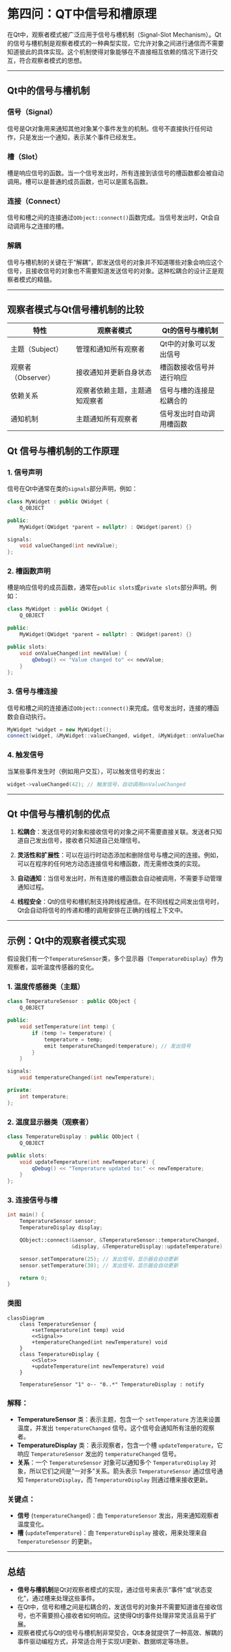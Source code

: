 # 第四问：QT中信号和槽原理

在Qt中，观察者模式被广泛应用于信号与槽机制（Signal-Slot Mechanism）。Qt的信号与槽机制是观察者模式的一种典型实现，它允许对象之间进行通信而不需要知道彼此的具体实现。这个机制使得对象能够在不直接相互依赖的情况下进行交互，符合观察者模式的思想。

----------

## Qt中的信号与槽机制

### **信号（Signal）**

信号是Qt对象用来通知其他对象某个事件发生的机制。信号不直接执行任何动作，只是发出一个通知，表示某个事件已经发生。

### **槽（Slot）**

槽是响应信号的函数。当一个信号发出时，所有连接到该信号的槽函数都会被自动调用。槽可以是普通的成员函数，也可以是匿名函数。

### **连接（Connect）**

信号和槽之间的连接通过`QObject::connect()`函数完成。当信号发出时，Qt会自动调用与之连接的槽。

### **解耦**

信号与槽机制的关键在于“解耦”，即发送信号的对象并不知道哪些对象会响应这个信号，且接收信号的对象也不需要知道发送信号的对象。这种松耦合的设计正是观察者模式的精髓。

----------

## 观察者模式与Qt信号槽机制的比较


| 特性           | 观察者模式                          | Qt的信号与槽机制                |
|----------------|-------------------------------------|---------------------------------|
| 主题（Subject）| 管理和通知所有观察者                | Qt中的对象可以发出信号         |
| 观察者（Observer）| 接收通知并更新自身状态            | 槽函数接收信号并进行响应       |
| 依赖关系       | 观察者依赖主题，主题通知观察者      | 信号与槽的连接是松耦合的       |
| 通知机制       | 主题通知所有观察者                  | 信号发出时自动调用槽函数       |


## Qt 信号与槽机制的工作原理

### 1. **信号声明**

信号在Qt中通常在类的`signals`部分声明，例如：

```cpp
class MyWidget : public QWidget {
    Q_OBJECT

public:
    MyWidget(QWidget *parent = nullptr) : QWidget(parent) {}

signals:
    void valueChanged(int newValue);
};
```

### 2. **槽函数声明**

槽是响应信号的成员函数，通常在`public slots`或`private slots`部分声明。例如：

```cpp
class MyWidget : public QWidget {
    Q_OBJECT

public:
    MyWidget(QWidget *parent = nullptr) : QWidget(parent) {}

public slots:
    void onValueChanged(int newValue) {
        qDebug() << "Value changed to" << newValue;
    }
};
```

### 3. **信号与槽连接**

信号和槽之间的连接通过`QObject::connect()`来完成。信号发出时，连接的槽函数会自动执行。

```cpp
MyWidget *widget = new MyWidget();
connect(widget, &MyWidget::valueChanged, widget, &MyWidget::onValueChanged);
```

### 4. **触发信号**

当某些事件发生时（例如用户交互），可以触发信号的发出：

```cpp
widget->valueChanged(42); // 触发信号，自动调用onValueChanged
```

----------

## Qt 中信号与槽机制的优点

1.  **松耦合**：发送信号的对象和接收信号的对象之间不需要直接关联。发送者只知道自己发出信号，接收者只知道自己处理信号。
    
2.  **灵活性和扩展性**：可以在运行时动态添加和删除信号与槽之间的连接。例如，可以在程序的任何地方动态连接信号和槽函数，而无需修改类的实现。
    
3.  **自动通知**：当信号发出时，所有连接的槽函数会自动被调用，不需要手动管理通知过程。
    
4.  **线程安全**：Qt的信号和槽机制支持跨线程通信。在不同线程之间发出信号时，Qt会自动将信号的传递和槽的调用安排在正确的线程上下文中。
    

----------

## 示例：Qt中的观察者模式实现

假设我们有一个`TemperatureSensor`类，多个显示器（`TemperatureDisplay`）作为观察者，监听温度传感器的变化。

### 1. **温度传感器类（主题）**

```cpp
class TemperatureSensor : public QObject {
    Q_OBJECT

public:
    void setTemperature(int temp) {
        if (temp != temperature) {
            temperature = temp;
            emit temperatureChanged(temperature); // 发出信号
        }
    }

signals:
    void temperatureChanged(int newTemperature);

private:
    int temperature;
};
```

### 2. **温度显示器类（观察者）**

```cpp
class TemperatureDisplay : public QObject {
    Q_OBJECT

public slots:
    void updateTemperature(int newTemperature) {
        qDebug() << "Temperature updated to:" << newTemperature;
    }
};
```

### 3. **连接信号与槽**

```cpp
int main() {
    TemperatureSensor sensor;
    TemperatureDisplay display;

    QObject::connect(&sensor, &TemperatureSensor::temperatureChanged,
                     &display, &TemperatureDisplay::updateTemperature);

    sensor.setTemperature(25); // 发出信号，显示器会自动更新
    sensor.setTemperature(30); // 发出信号，显示器会自动更新

    return 0;
}
```

### 类图
```mermaid
classDiagram
    class TemperatureSensor {
        +setTemperature(int temp) void
        <<Signal>> 
        +temperatureChanged(int newTemperature) void
    }
    class TemperatureDisplay {
        <<Slot>> 
        +updateTemperature(int newTemperature) void
    }

    TemperatureSensor "1" o-- "0..*" TemperatureDisplay : notify

```
### 解释：

-   **TemperatureSensor** 类：表示主题，包含一个 `setTemperature` 方法来设置温度，并发出 `temperatureChanged` 信号。这个信号会通知所有注册的观察者。
-   **TemperatureDisplay** 类：表示观察者，包含一个槽 `updateTemperature`，它响应 `TemperatureSensor` 发出的 `temperatureChanged` 信号。
-   **关系**：一个 `TemperatureSensor` 对象可以通知多个 `TemperatureDisplay` 对象，所以它们之间是“一对多”关系。箭头表示 `TemperatureSensor` 通过信号通知 `TemperatureDisplay`，而 `TemperatureDisplay` 则通过槽来接收更新。

### 关键点：

-   **信号** (`temperatureChanged`)：由 `TemperatureSensor` 发出，用来通知观察者温度变化。
-   **槽** (`updateTemperature`)：由 `TemperatureDisplay` 接收，用来处理来自 `TemperatureSensor` 的更新。

----------

## 总结

-   **信号与槽机制**是Qt对观察者模式的实现，通过信号来表示“事件”或“状态变化”，通过槽来处理这些事件。
-   在Qt中，信号和槽之间是松耦合的，发送信号的对象并不需要知道谁在接收信号，也不需要担心接收者如何响应。这使得Qt的事件处理非常灵活且易于扩展。
-   观察者模式与Qt的信号与槽机制非常契合，Qt本身就提供了一种高效、解耦的事件驱动编程方式，非常适合用于实现UI更新、数据绑定等场景。



